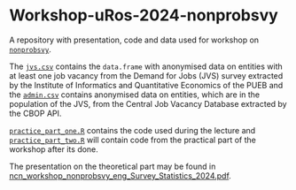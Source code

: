 # Workshop-uRos-2024-nonprobsvy

A repository with presentation, code and data used for workshop on [`nonprobsvy`](https://github.com/ncn-foreigners/nonprobsvy).

The [`jvs.csv`](https://github.com/ncn-foreigners/Workshop-uRos-2024-nonprobsvy/blob/main/data-raw/jvs.csv) contains the `data.frame` with anonymised data on entities with at least one job vacancy from the Demand for Jobs (JVS) survey extracted by the Institute of Informatics and Quantitative Economics of the PUEB and the [`admin.csv`](https://github.com/ncn-foreigners/Workshop-uRos-2024-nonprobsvy/blob/main/data-raw/admin.csv) contains anonymised data on entities, which are in the population of the JVS, from the Central Job Vacancy Database extracted by the CBOP API.

[`practice_part_one.R`](https://github.com/ncn-foreigners/Workshop-uRos-2024-nonprobsvy/blob/main/codes/practice_part_one.R) contains the code used during the lecture and [`practice_part_two.R`](https://github.com/ncn-foreigners/Workshop-uRos-2024-nonprobsvy/blob/main/codes/practice_part_two.R) will contain code from the practical part of the workshop after its done.

The presentation on the theoretical part may be found in
[ncn_workshop_nonprobsvy_eng_Survey_Statistics_2024.pdf](https://github.com/ncn-foreigners/Workshop-uRos-2024-nonprobsvy/tree/main/presentation).
